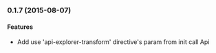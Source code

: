 ### 0.1.7 (2015-08-07)

#### Features

* Add use 'api-explorer-transform' directive's param from init call Api